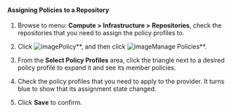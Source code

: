 #### Assigning Policies to a Repository

1. Browse to menu: **Compute > Infrastructure > Repositories**, check the repositories that you need to assign the policy profiles to.

2. Click ![image](../images/1941.png**)Policy**, and then click ![image](../images/1851.png**)Manage Policies**.

3. From the **Select Policy Profiles** area, click the triangle next to a desired policy profile to expand it and see its member policies.

4. Check the policy profiles that you need to apply to the provider. It turns blue to show that its assignment state changed.

5. Click **Save** to confirm.
